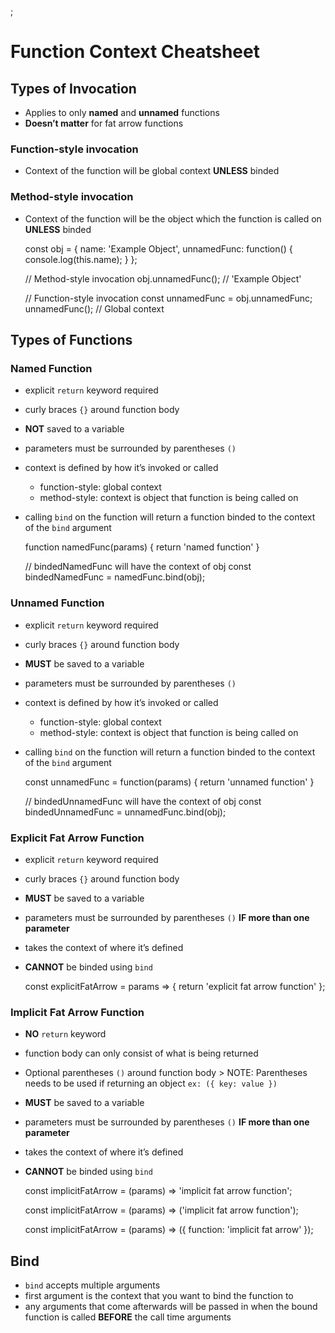 ;

Function Context Cheatsheet
===========================

Types of Invocation
-------------------

-   Applies to only **named** and **unnamed** functions
-   **Doesn’t matter** for fat arrow functions

### Function-style invocation

-   Context of the function will be global context **UNLESS** binded

### Method-style invocation

-   Context of the function will be the object which the function is called on **UNLESS** binded

    const obj = {
      name: 'Example Object',
      unnamedFunc: function() {
        console.log(this.name);
      }
    };

    // Method-style invocation
    obj.unnamedFunc(); // 'Example Object' 

    // Function-style invocation
    const unnamedFunc = obj.unnamedFunc;
    unnamedFunc(); // Global context

Types of Functions
------------------

### Named Function

-   explicit `return` keyword required
-   curly braces `{}` around function body
-   **NOT** saved to a variable
-   parameters must be surrounded by parentheses `()`
-   context is defined by how it’s invoked or called
    -   function-style: global context
    -   method-style: context is object that function is being called on
-   calling `bind` on the function will return a function binded to the context of the `bind` argument

    function namedFunc(params) {
      return 'named function'
    }

    // bindedNamedFunc will have the context of obj
    const bindedNamedFunc = namedFunc.bind(obj);

### Unnamed Function

-   explicit `return` keyword required
-   curly braces `{}` around function body
-   **MUST** be saved to a variable
-   parameters must be surrounded by parentheses `()`
-   context is defined by how it’s invoked or called
    -   function-style: global context
    -   method-style: context is object that function is being called on
-   calling `bind` on the function will return a function binded to the context of the `bind` argument

    const unnamedFunc = function(params) {
      return 'unnamed function'
    }

    // bindedUnnamedFunc will have the context of obj
    const bindedUnnamedFunc = unnamedFunc.bind(obj);

### Explicit Fat Arrow Function

-   explicit `return` keyword required
-   curly braces `{}` around function body
-   **MUST** be saved to a variable
-   parameters must be surrounded by parentheses `()` **IF more than one parameter**
-   takes the context of where it’s defined
-   **CANNOT** be binded using `bind`

    const explicitFatArrow = params => {
      return 'explicit fat arrow function'
    };

### Implicit Fat Arrow Function

-   **NO** `return` keyword
-   function body can only consist of what is being returned
-   Optional parentheses `()` around function body &gt; NOTE: Parentheses needs to be used if returning an object `ex: ({ key: value })`
-   **MUST** be saved to a variable
-   parameters must be surrounded by parentheses `()` **IF more than one parameter**
-   takes the context of where it’s defined
-   **CANNOT** be binded using `bind`

    const implicitFatArrow = (params) => 'implicit fat arrow function';

    const implicitFatArrow = (params) => ('implicit fat arrow function');

    const implicitFatArrow = (params) => ({
      function: 'implicit fat arrow'
    });

Bind
----

-   `bind` accepts multiple arguments
-   first argument is the context that you want to bind the function to
-   any arguments that come afterwards will be passed in when the bound function is called **BEFORE** the call time arguments
